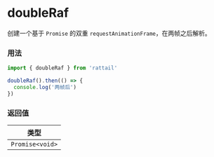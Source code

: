 # doubleRaf

创建一个基于 `Promise` 的双重 `requestAnimationFrame`，在两帧之后解析。

### 用法

```ts
import { doubleRaf } from 'rattail'

doubleRaf().then(() => {
  console.log('两帧后')
})
```

### 返回值

| 类型            |
| --------------- |
| `Promise<void>` |
